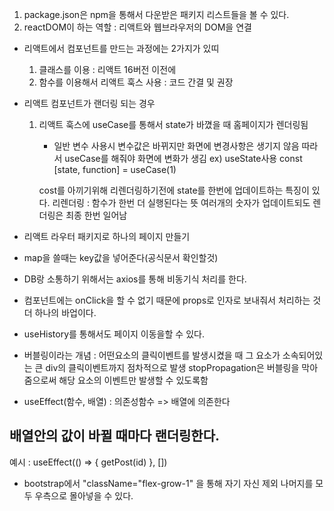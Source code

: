 1. package.json은 npm을 통해서 다운받은 패키지 리스트들을 볼 수 있다.
2. reactDOM이 하는 역할 : 리액트와 웹브라우저의 DOM을 연결

- 리액트에서 컴포넌트를 만드는 과정에는 2가지가 있띠
    1. 클래스를 이용 : 리액트 16버전 이전에
    2. 함수를 이용해서 리액트 훅스 사용 : 코드 간결 및 권장

- 리액트 컴포넌트가 랜더링 되는 경우
    1. 리액트 훅스에 useCase를 통해서 state가 바꼈을 때 홈페이지가 렌더링됨
        - 일반 변수 사용시 변수값은 바뀌지만 화면에 변경사항은 생기지 않음
        따라서 useCase를 해줘야 화면에 변화가 생김
        ex) useState사용
        const [state, function] = useCase(1)

        cost를 아끼기위해 리렌더링하기전에 state를 한번에 업데이트하는 특징이 있다.
        리렌더링 : 함수가 한번 더 실행된다는 뜻
        여러개의 숫자가 업데이트되도 렌더링은 최종 한번 일어남

- 리액트 라우터 패키지로 하나의 페이지 만들기

- map을 쓸때는 key값을 넣어준다(공식문서 확인할것)

- DB랑 소통하기 위해서는 axios를 통해 비동기식 처리를 한다.

- 컴포넌트에는 onClick을 할 수 없기 때문에 props로 인자로 보내줘서 처리하는 것더 하나의 바업이다.

- useHistory를 통해서도 페이지 이동을할 수 있다.

- 버블링이라는 개념 : 어떤요소의 클릭이벤트를 발생시켰을 때 그 요소가 소속되어있는 큰 div의 클릭이벤트까지 점차적으로 발생
stopPropagation은 버블링을 막아줌으로써 해당 요소의 이벤트만 발생할 수 있도록함

- useEffect(함수, 배열) : 의존성함수 => 배열에 의존한다
## 배열안의 값이 바뀔 때마다 랜더링한다.
예시 : 
useEffect(() => {
	getPost(id)
	}, [])

- bootstrap에서 "className="flex-grow-1" 을 통해 자기 자신 제외 나머지를 모두 우측으로 몰아넣을 수 있다.